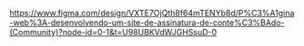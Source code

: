 https://www.figma.com/design/VXTE7OjQth8f64mTENYb8d/P%C3%A1gina-web%3A-desenvolvendo-um-site-de-assinatura-de-conte%C3%BAdo-(Community)?node-id=0-1&t=U98UBKVdWJGHSsuD-0
